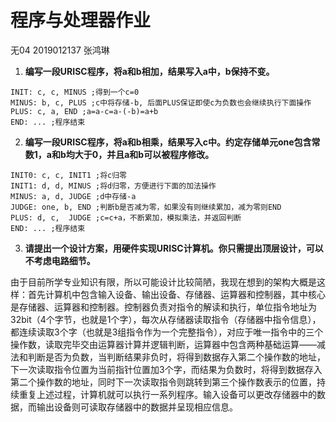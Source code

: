 # 程序与处理器作业

无04  2019012137  张鸿琳

1. **编写一段URISC程序，将a和b相加，结果写入a中，b保持不变。**

```
INIT: c, c, MINUS ;得到一个c=0
MINUS: b, c, PLUS ;c中将存储-b, 后面PLUS保证即使c为负数也会继续执行下面操作
PLUS: c, a, END ;a=a-c=a-(-b)=a+b
END: ... ;程序结束
```

2. **编写一段URISC程序，将a和b相乘，结果写入c中。约定存储单元one包含常数1，a和b均大于0，并且a和b可以被程序修改。**

```
INIT0: c, c, INIT1 ;将c归零
INIT1: d, d, MINUS ;将d归零，方便进行下面的加法操作
MINUS: a, d, JUDGE ;d中存储-a
JUDGE: one, b, END ;判断b是否减为零，如果没有则继续累加，减为零则END
PLUS: d, c,  JUDGE ;c=c+a，不断累加，模拟乘法，并返回判断
END: ... ;程序结束
```

3. **请提出一个设计方案，用硬件实现URISC计算机。你只需提出顶层设计，可以不考虑电路细节。**

由于目前所学专业知识有限，所以可能设计比较简陋，我现在想到的架构大概是这样：首先计算机中包含输入设备、输出设备、存储器、运算器和控制器，其中核心是存储器、运算器和控制器。控制器负责对指令的解读和执行，单位指令地址为32bit（4个字节，也就是1个字），每次从存储器读取指令（存储器中指令信息），都连续读取3个字（也就是3组指令作为一个完整指令），对应于唯一指令中的三个操作数，读取完毕交由运算器计算并逻辑判断，运算器中包含两种基础运算——减法和判断是否为负数，当判断结果非负时，将得到数据存入第二个操作数的地址，下一次读取指令位置为当前指针位置加3个字，而结果为负数时，将得到数据存入第二个操作数的地址，同时下一次读取指令则跳转到第三个操作数表示的位置，持续重复上述过程，计算机就可以执行一系列程序。输入设备可以更改存储器中的数据，而输出设备则可读取存储器中的数据并呈现相应信息。
